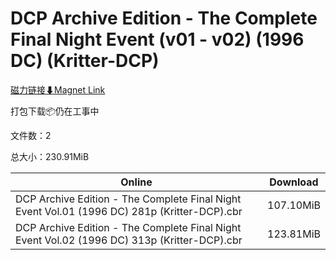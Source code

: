 # DCP Archive Edition - The Complete Final Night Event (v01 - v02) (1996 DC) (Kritter-DCP)

[磁力链接⬇Magnet Link](magnet:?xt=urn:btih:20030125e9c1159289899416dd2ab95cc1b93e17&dn=DCP%20Archive%20Edition%20-%20The%20Complete%20Final%20Night%20Event%20%28v01%20-%20v02%29%20%281996%20DC%29%20%28Kritter-DCP%29)

打包下载📦仍在工事中

文件数：2

总大小：230.91MiB

Online | Download
--- | ---
DCP Archive Edition - The Complete Final Night Event Vol.01 (1996 DC) 281p (Kritter-DCP).cbr | 107.10MiB
DCP Archive Edition - The Complete Final Night Event Vol.02 (1996 DC) 313p (Kritter-DCP).cbr | 123.81MiB